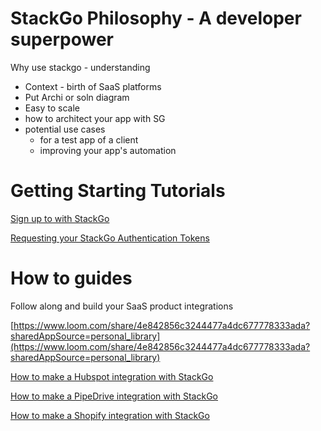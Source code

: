 # StackGo Philosophy - A developer superpower

Why use stackgo - understanding

- Context - birth of SaaS platforms
- Put Archi or soln diagram
- Easy to scale
- how to architect your app with SG
- potential use cases
    - for a test app of a client
    - improving your app's automation

# Getting Starting Tutorials

[Sign up to with StackGo ](https://www.notion.so/Sign-up-to-with-StackGo-b3558e3bf2444214a03a6c1314abc778)

[Requesting your StackGo Authentication Tokens](https://www.notion.so/Requesting-your-StackGo-Authentication-Tokens-89b1ab9f852a407ea267a54957f30ff7)

# How to guides

Follow along and build your SaaS product integrations

[https://www.loom.com/share/4e842856c3244477a4dc677778333ada?sharedAppSource=personal_library](https://www.loom.com/share/4e842856c3244477a4dc677778333ada?sharedAppSource=personal_library)

[How to make a Hubspot integration with StackGo](../GettingStarted-Hubspot.md)

[How to make a PipeDrive integration with StackGo](https://www.notion.so/How-to-make-a-PipeDrive-integration-with-StackGo-99cdcb2b69d64fd09aff0bfe61c419c3)

[How to make a Shopify integration with StackGo](https://www.notion.so/How-to-make-a-Shopify-integration-with-StackGo-877606fbafc842a1a334ec4c34802df3)